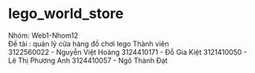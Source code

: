# lego_world_store
Nhóm: Web1-Nhom12  
Đề tài : quản lý cửa hàng đồ chơi lego
Thành viên  
3122560022 - Nguyễn Việt Hoàng 
3124410171 - Đỗ Gia Kiệt
3121410050 - Lê Thị Phương Anh
3124410057 - Ngô Thành Đạt
